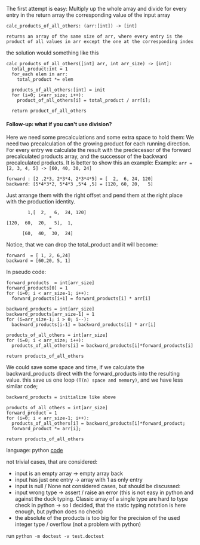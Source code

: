 The first attempt is easy:
Multiply up the whole array and divide for every entry in the return array the corresponding value of the input array

```
calc_products_of_all_others: (arr:[int]) -> [int]

returns an array of the same size of arr, where every entry is the product of all values in arr except the one at the corresponding index
```

the solution would something like this 
```
calc_products_of_all_others([int] arr, int arr_size) -> [int]:
  total_product:int = 1
  for_each elem in arr:
    total_product *= elem 

  products_of_all_others:[int] = init
  for (i=0; i<arr_size; i++):
    product_of_all_others[i] = total_product / arr[i];

  return product_of_all_others 
```

#### Follow-up: what if you can't use division?
Here we need some precalculations and some extra space to hold them:
We need two precalculation of the growing product for each running direction.
For every entry we calculate the result with the predecessor of the forward precalculated products array, and the successor of the backward precalculated products. It is better to show this an example:
Example: `arr = [2, 3, 4, 5] -> [60, 40, 30, 24]`
```
forward : [2 ,2*3, 2*3*4, 2*3*4*5] = [  2,  6, 24, 120]
backward: [5*4*3*2, 5*4*3 ,5*4 ,5] = [120, 60, 20,   5]
```
Just arrange them with the right offset and pend them at the right place with the production identity.
```
        1,[  2,   6,  24, 120]
                *
[120,  60,  20,   5],  1, 
                =
      [60,  40,  30,  24]
```
Notice, that we can drop the total_product and it will become:
```
forward  = [ 1, 2, 6,24]
backward = [60,20, 5, 1] 
```
In pseudo code:
```
forward_products  = int[arr_size]
forward_products[0] = 1
for (i=0; i < arr_size-1; i++):
  forward_products[i+1] = forward_products[i] * arr[i]

backward_products = int[arr_size]
backward_products[arr_size-1] = 1
for (i=arr_size-1; i > 0; i--):
  backward_products[i-1] = backward_products[i] * arr[i]

products_of_all_others = int[arr_size]
for (i=0; i < arr_size; i++):
  products_of_all_others[i] = backward_products[i]*forward_products[i]

return products_of_all_others
``` 

We could save some space and time, if we calculate the backward_products direct with the forward_products into the resulting value. this save us one loop `(T(n) space and memory)`, and we have less similar code;
```
backward_products = initialize like above

products_of_all_others = int[arr_size]
forward_product = 1
for (i=0; i < arr_size-1; i++):
  products_of_all_others[i] = backward_products[i]*forward_product;
  forward_product *= arr[i];

return products_of_all_others
```

language: python
[code](solution.py)

not trivial cases, that are considered: 
- input is an empty array -> empty array back
- input has just one entry -> array with 1 as only entry
- input is null / None
not considered cases, but should be discussed:
- input wrong type -> assert / raise an error (this is not easy in python and against the duck typing. Classic array of a single type are hard to type check in python -> so I decided, that the static typing notation is here enough, but python does no check)
- the absolute of the products is too big for the precision of the used integer type / overflow (not a problem with python)

run `python -m doctest -v test.doctest`
